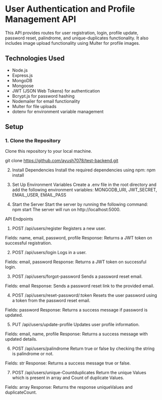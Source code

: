 # User Authentication and Profile Management API
This API provides routes for user registration, login, profile update, password reset, palindrome, and  unique-duplicates functionality. It also includes image upload functionality using Multer for profile images.

## Technologies Used
- Node.js
- Express.js
- MongoDB
- Mongoose
- JWT (JSON Web Tokens) for authentication
- Bcrypt.js for password hashing
- Nodemailer for email functionality
- Multer for file uploads
- dotenv for environment variable management

## Setup

### 1. Clone the Repository
Clone this repository to your local machine.

git clone https://github.com/ayush7078/test-backend.git

2. Install Dependencies
Install the required dependencies using npm:
npm install

3. Set Up Environment Variables
Create a .env file in the root directory and add the following environment variables:
MONGODB_URI, JWT_SECRET, EMAIL_USER, EMAIL_PASS

4. Start the Server
Start the server by running the following command:
npm start
The server will run on http://localhost:5000.

API Endpoints
1. POST /api/users/register
Registers a new user.

Fields: name, email, password, profile
Response: Returns a JWT token on successful registration.

2. POST /api/users/login
Logs in a user.

Fields: email, password
Response: Returns a JWT token on successful login.

3. POST /api/users/forgot-password
Sends a password reset email.

Fields: email
Response: Sends a password reset link to the provided email.

4. POST /api/users/reset-password/:token
Resets the user password using a token from the password reset email.

Fields: password
Response: Returns a success message if password is updated.

5. PUT /api/users/update-profile
Updates user profile information.

Fields: email, name, profile
Response: Returns a success message with updated details.

6. POST /api/users/palindrome
Return true or false by checking the string is palindrome or not.

Fields: str
Response: Returns a success message true or false.

7. POST /api/users/unique-Countduplicates
Return the unique Values which is present in array and Count of duplicate Values.
 
Fields: array
Response: Returns the response uniqueValues and duplicateCount.
